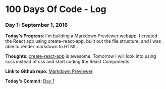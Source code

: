 # 100 Days Of Code - Log

### Day 1: September 1, 2016

**Today's Progress**: I'm building a Markdown Previewer webapp. I created the React app using create-react-app, built out the file structure, and I was able to render markdown to HTML.

**Thoughts:** [create-react-app](https://github.com/facebookincubator/create-react-app) is awesome. Tomorrow I will look into using scss instead of css and start coding the React Components.

**Link to Github repo:** [Markdown Previewer](https://github.com/sgroff04/markdown-previewer)

**Today's Commit:** [Day 1](https://github.com/sgroff04/markdown-previewer/commit/3075994b6531f98777e65d6acac765e3b4cb5d33?diff=split)